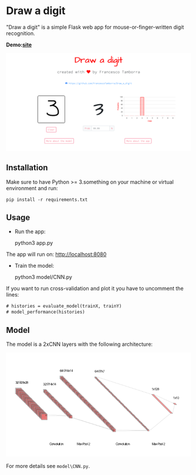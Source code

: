 # Draw a digit

"Draw a digit" is a simple Flask web app for mouse-or-finger-written digit recognition.

**Demo:[site](https://)**

<p align="center">
  <img width="1200" src="/static/images/screenshot_home.png">
</p>


## Installation
Make sure to have Python >= 3.something on your machine or virtual environment and run:

    pip install -r requirements.txt
   
## Usage

- Run the app:

    python3 app.py
    
The app will run on: [http://localhost:8080](http://localhost:8080/)

- Train the model:

    python3 model/CNN.py
    
If you want to run cross-validation and plot it you have to uncomment the lines:

    # histories = evaluate_model(trainX, trainY)
    # model_performance(histories)

## Model

The model is a 2xCNN layers with the following architecture:

![CNN architecture](/static/images/nn.png)

For more details see ``model\CNN.py``.
    

